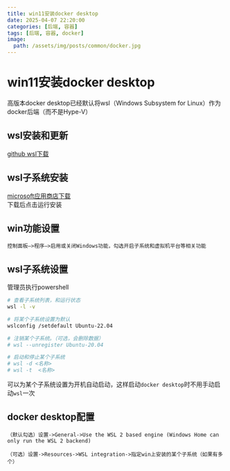 ```yaml
---
title: win11安装docker desktop
date: 2025-04-07 22:20:00
categories: [后端, 容器]
tags: [后端, 容器, docker]
image:
  path: /assets/img/posts/common/docker.jpg
---
```


# win11安装docker desktop
高版本docker desktop已经默认将wsl（Windows Subsystem for Linux）作为docker后端（而不是Hype-V）

## wsl安装和更新
[github wsl下载](https://github.com/microsoft/WSL/releases)

## wsl子系统安装
[microsoft应用商店下载](https://apps.microsoft.com/search?query=ubuntu&hl=zh-cn&gl=CN)   
下载后点击运行安装

## win功能设置
```
控制面板—>程序—>启用或关闭Windows功能，勾选开启子系统和虚拟机平台等相关功能
```

## wsl子系统设置
管理员执行powershell
```sh
# 查看子系统列表，和运行状态
wsl -l -v

# 将某个子系统设置为默认
wslconfig /setdefault Ubuntu-22.04

# 注销某个子系统。（可选，会删除数据）
# wsl --unregister Ubuntu-20.04

# 启动和停止某个子系统
# wsl -d <名称>
# wsl -t  <名称>
```
可以为某个子系统设置为开机自动启动，这样启动`docker desktop`时不用手动启动`wsl`一次

## docker desktop配置
```
（默认勾选）设置->General->Use the WSL 2 based engine (Windows Home can only run the WSL 2 backend)
```
```
（可选）设置->Resources->WSL integration->指定win上安装的某个子系统（如果有多个）
```
